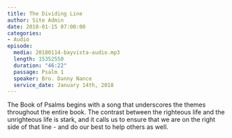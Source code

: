 ```yaml
---
title: The Dividing Line
author: Site Admin
date: 2018-01-15 07:00:00
categories:
- Audio
episode:
  media: 20180114-bayvista-audio.mp3
  length: 15352550
  duration: "46:22"
  passage: Psalm 1
  speaker: Bro. Danny Nance
  service_date: January 14th, 2018
---
```

The Book of Psalms begins with a song that underscores the themes throughout the entire book. The contrast between the righteous life and the unrighteous life is stark, and it calls us to ensure that we are on the right side of that line - and do our best to help others as well.